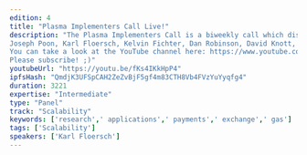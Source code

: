 ```yaml
---
edition: 4
title: "Plasma Implementers Call Live!"
description: "The Plasma Implementers Call is a biweekly call which discusses the cutting edge of Plasma research. We will be doing a LIVE session! This is a great group of 9 people: 
Joseph Poon, Karl Floersch, Kelvin Fichter, Dan Robinson, David Knott, Xuanji Li, George Konstantopoulos, Alex Vlasov, & (if I can convince him) Vitalik!
You can take a look at the YouTube channel here: https://www.youtube.com/channel/UCG2MeKuKDJRK4gFNk-dQuZQ 
Please subscribe! ;)"
youtubeUrl: "https://youtu.be/fKs4IKkHpP4"
ipfsHash: "QmdjK3UFSpCAH2ZeZvBjF5gf4m83CTH8Vb4FVzYuYyqfg4"
duration: 3221
expertise: "Intermediate"
type: "Panel"
track: "Scalability"
keywords: ['research',' applications',' payments',' exchange',' gas']
tags: ['Scalability']
speakers: ['Karl Floersch']
---
```

